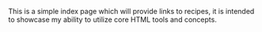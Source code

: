 This is a simple index page which will provide links to recipes, it is intended to showcase my ability to utilize core HTML tools and concepts.